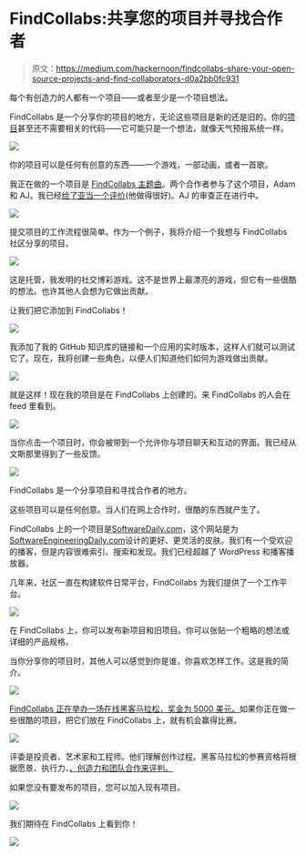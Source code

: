# FindCollabs:共享您的项目并寻找合作者

> 原文：<https://medium.com/hackernoon/findcollabs-share-your-open-source-projects-and-find-collaborators-d0a2bb0fc931>

每个有创造力的人都有一个项目——或者至少是一个项目想法。

FindCollabs 是一个分享你的项目的地方，无论这些项目是新的还是旧的。你的[项目](https://hackernoon.com/tagged/project)甚至还不需要相关的代码——它可能只是一个想法，就像天气预报系统一样。

![](img/7f7af9d103a652648282e0f39f4db7aa.png)

你的项目可以是任何有创意的东西——一个游戏，一部动画，或者一首歌。

我正在做的一个项目是 [FindCollabs 主题曲](https://findcollabs.com/project/bTbebHdRQjWaeYHh931n)。两个合作者参与了这个项目，Adam 和 AJ。我已经[给了亚当一个评价](https://findcollabs.com/profile/3FDftAsLZXarys00RHO01X4cU4N2)(他做得很好)。AJ 的审查正在进行中。

![](img/9354eab4ac49f7a19320b0743bf6b937.png)

提交项目的工作流程很简单。作为一个例子，我将介绍一个我想与 FindCollabs 社区分享的项目。

![](img/a9dc0fcea5a02dffdc8040619d8e458c.png)

这是托管，我发明的社交博彩游戏。这不是世界上最漂亮的游戏，但它有一些很酷的想法。也许其他人会想为它做出贡献。

让我们把它添加到 FindCollabs！

![](img/9530cdd84f8470f899bbf3b667cc38f0.png)

我添加了我的 GitHub 知识库的链接和一个应用的实时版本，这样人们就可以测试它了。现在，我将创建一些角色，以便人们知道他们如何为游戏做出贡献。

![](img/c55898610fa81d09d5fbb0efda0985e0.png)

就是这样！现在我的项目是在 FindCollabs 上创建的。来 FindCollabs 的人会在 feed 里看到。

![](img/9060d5734df46ab425d4334737eab445.png)

当你点击一个项目时，你会被带到一个允许你与项目聊天和互动的界面。我已经从文斯那里得到了一些反馈。

![](img/c2173b1b14090f818f77141f20cbef06.png)

FindCollabs 是一个分享项目和寻找合作者的地方。

这些项目可以是任何创意。当人们在网上合作时，很酷的东西就产生了。

FindCollabs 上的一个项目是[SoftwareDaily.com](http://softwaredaily.com)，这个网站是为[SoftwareEngineeringDaily.com](http://softwareengineeringdaily.com)设计的更好、更灵活的皮肤。我们有一个受欢迎的播客，但是内容很难索引、搜索和发现。我们已经超越了 WordPress 和播客播放器。

几年来，社区一直在构建软件日常平台，FindCollabs 为我们提供了一个工作平台。

![](img/dfedbf6195fa7f16f239c92c59decc40.png)

在 FindCollabs 上，你可以发布新项目和旧项目。你可以张贴一个粗略的想法或详细的产品规格。

当你分享你的项目时，其他人可以感觉到你是谁，你喜欢怎样工作。这是我的简介。

![](img/55f742dd46c6a0350377a9b008cac773.png)

[FindCollabs 正在举办一场在线黑客马拉松，奖金为 5000 美元。](http://findcollabs.com/hackathon)如果你正在做一些很酷的项目，把它们放在 FindCollabs 上，就有机会赢得比赛。

![](img/37d40a115be3736b1ffb5d11c265b412.png)

评委是投资者、艺术家和工程师。他们理解创作过程。黑客马拉松的参赛资格将根据愿景、执行力、[、创造力和团队合作来评判。](https://hackernoon.com/tagged/creativity)

如果您没有要发布的项目，您可以加入现有项目。

![](img/e7b07f5f0d4109c8f01118d45ae0dee2.png)

我们期待在 FindCollabs 上看到你！

![](img/2f078ec1750b1fd254c8522937a61e86.png)